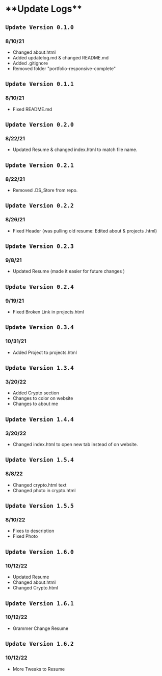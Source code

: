 # \***\*Update Logs\*\***

## `Update Version 0.1.0`

### 8/10/21

- Changed about.html
- Added updatelog.md & changed README.md
- Added .gitignore
- Removed folder "portfolio-responsive-complete"

## `Update Version 0.1.1`

### 8/10/21

- Fixed README.md

## `Update Version 0.2.0`

### 8/22/21

- Updated Resume & changed index.html to match file name.

## `Update Version 0.2.1`

### 8/22/21

- Removed .DS_Store from repo.

## `Update Version 0.2.2`

### 8/26/21

- Fixed Header (was pulling old resume: Edited about & projects .html)

## `Update Version 0.2.3`

### 9/8/21

- Updated Resume (made it easier for future changes )

## `Update Version 0.2.4`

### 9/19/21

- Fixed Broken Link in projects.html

## `Update Version 0.3.4`

### 10/31/21

- Added Project to projects.html

## `Update Version 1.3.4`

### 3/20/22

- Added Crypto section
- Changes to color on website
- Changes to about me

## `Update Version 1.4.4`

### 3/20/22

- Changed index.html to open new tab instead of on website.

## `Update Version 1.5.4`

### 8/8/22

- Changed crypto.html text
- Changed photo in crypto.html

## `Update Version 1.5.5`

### 8/10/22

- Fixes to description
- Fixed Photo

## `Update Version 1.6.0`

### 10/12/22

- Updated Resume
- Changed about.html
- Changed Crypto.html

## `Update Version 1.6.1`

### 10/12/22

- Grammer Change Resume

## `Update Version 1.6.2`

### 10/12/22

- More Tweaks to Resume
